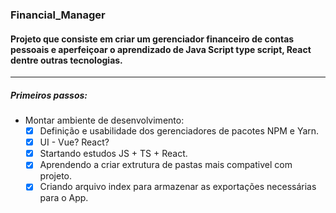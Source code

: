 ### Financial_Manager

#### Projeto que consiste em criar um gerenciador financeiro de contas pessoais e aperfeiçoar o aprendizado de Java Script type script, React dentre outras tecnologias.

---

##### Primeiros passos:

- Montar ambiente de desenvolvimento:
  - [x] Definição e usabilidade dos gerenciadores de pacotes NPM e Yarn.
  - [x] UI - Vue? React?
  - [x] Startando estudos JS + TS + React.
  - [x] Aprendendo a criar extrutura de pastas mais compativel com projeto.
  - [x] Criando arquivo index para armazenar as exportações necessárias para o App.
